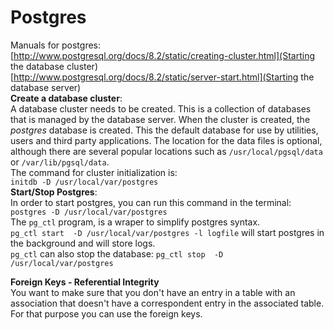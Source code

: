 Postgres
========
Manuals for postgres:  
[http://www.postgresql.org/docs/8.2/static/creating-cluster.html](Starting the database cluster)  
[http://www.postgresql.org/docs/8.2/static/server-start.html](Starting the database server)  
**Create a database cluster**:  
A database cluster needs to be created. This is a collection of databases that is managed by the database server. When the cluster is created, the _postgres_ database is created. This the default database for use by utilities, users and third party applications. The location for the data files is optional, although there are several popular locations such as `/usr/local/pgsql/data` or `/var/lib/pgsql/data`.  
The command for cluster initialization is:  
`initdb -D /usr/local/var/postgres`  
**Start/Stop Postgres**:  
In order to start postgres, you can run this command in the terminal:  
`postgres -D /usr/local/var/postgres`  
The `pg_ctl` program, is a wraper to simplify postgres syntax.  
`pg_ctl start  -D /usr/local/var/postgres -l logfile` will start postgres in the background and will store logs.  
`pg_ctl` can also stop the database: `pg_ctl stop  -D /usr/local/var/postgres`

**Foreign Keys - Referential Integrity**  
You want to make sure that you don't have an entry in a table with an association that doesn't have a correspondent entry in the associated table. For that purpose you can use the foreign keys.